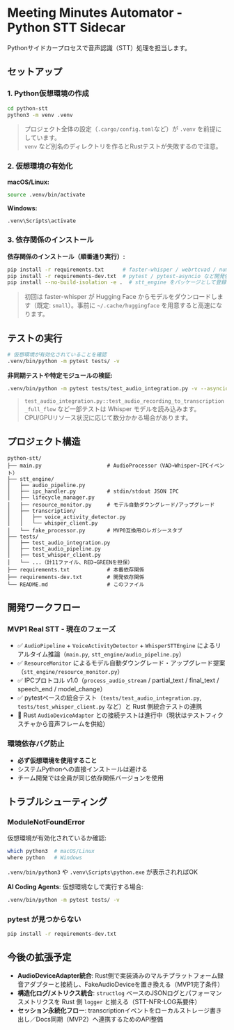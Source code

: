 # Meeting Minutes Automator - Python STT Sidecar

Pythonサイドカープロセスで音声認識（STT）処理を担当します。

## セットアップ

### 1. Python仮想環境の作成

```bash
cd python-stt
python3 -m venv .venv
```
> プロジェクト全体の設定（`.cargo/config.toml`など）が `.venv` を前提にしています。  
> `venv` など別名のディレクトリを作るとRustテストが失敗するので注意。

### 2. 仮想環境の有効化

**macOS/Linux:**
```bash
source .venv/bin/activate
```

**Windows:**
```cmd
.venv\Scripts\activate
```

### 3. 依存関係のインストール

**依存関係のインストール（順番通り実行）:**
```bash
pip install -r requirements.txt      # faster-whisper / webrtcvad / numpy / psutil など本番依存
pip install -r requirements-dev.txt  # pytest / pytest-asyncio など開発依存
pip install --no-build-isolation -e .  # stt_engine をパッケージとして登録
```
> 初回は faster-whisper が Hugging Face からモデルをダウンロードします（既定: `small`）。事前に `~/.cache/huggingface` を用意すると高速になります。

## テストの実行

```bash
# 仮想環境が有効化されていることを確認
.venv/bin/python -m pytest tests/ -v
```

**非同期テストや特定モジュールの検証:**
```bash
.venv/bin/python -m pytest tests/test_audio_integration.py -v --asyncio-mode=auto
```
> `test_audio_integration.py::test_audio_recording_to_transcription_full_flow` など一部テストは Whisper モデルを読み込みます。CPU/GPUリソース状況に応じて数分かかる場合があります。

## プロジェクト構造

```
python-stt/
├── main.py                     # AudioProcessor（VAD→Whisper→IPCイベント）
├── stt_engine/
│   ├── audio_pipeline.py
│   ├── ipc_handler.py          # stdin/stdout JSON IPC
│   ├── lifecycle_manager.py
│   ├── resource_monitor.py     # モデル自動ダウングレード/アップグレード
│   ├── transcription/
│   │   ├── voice_activity_detector.py
│   │   └── whisper_client.py
│   └── fake_processor.py       # MVP0互換用のレガシースタブ
├── tests/
│   ├── test_audio_integration.py
│   ├── test_audio_pipeline.py
│   ├── test_whisper_client.py
│   └── ...（計11ファイル、RED→GREENを担保）
├── requirements.txt            # 本番依存関係
├── requirements-dev.txt        # 開発依存関係
└── README.md                   # このファイル
```

## 開発ワークフロー

### MVP1 Real STT - 現在のフェーズ
- ✅ `AudioPipeline` + `VoiceActivityDetector` + `WhisperSTTEngine` によるリアルタイム推論（`main.py`, `stt_engine/audio_pipeline.py`）
- ✅ `ResourceMonitor` によるモデル自動ダウングレード・アップグレード提案（`stt_engine/resource_monitor.py`）
- ✅ IPCプロトコル v1.0（`process_audio_stream` / partial_text / final_text / speech_end / model_change）
- ✅ pytestベースの統合テスト（`tests/test_audio_integration.py`, `tests/test_whisper_client.py` など）と Rust 側統合テストの連携
- 🔄 Rust `AudioDeviceAdapter` との接続テストは進行中（現状はテストフィクスチャから音声フレームを供給）

### 環境依存バグ防止
- **必ず仮想環境を使用すること**
- システムPythonへの直接インストールは避ける
- チーム開発では全員が同じ依存関係バージョンを使用

## トラブルシューティング

### ModuleNotFoundError
仮想環境が有効化されているか確認:
```bash
which python3  # macOS/Linux
where python   # Windows
```

`.venv/bin/python3` や `.venv\Scripts\python.exe` が表示されればOK

**AI Coding Agents**: 仮想環境なしで実行する場合:
```bash
.venv/bin/python -m pytest tests/ -v
```

### pytest が見つからない
```bash
pip install -r requirements-dev.txt
```

## 今後の拡張予定

- **AudioDeviceAdapter統合**: Rust側で実装済みのマルチプラットフォーム録音アダプターと接続し、FakeAudioDeviceを置き換える（MVP1完了条件）
- **構造化ログ/メトリクス統合**: `structlog` ベースのJSONログとパフォーマンスメトリクスを Rust 側 `logger` と揃える（STT-NFR-LOG系要件）
- **セッション永続化フロー**: transcriptionイベントをローカルストレージ書き出し／Docs同期（MVP2）へ連携するためのAPI整備
